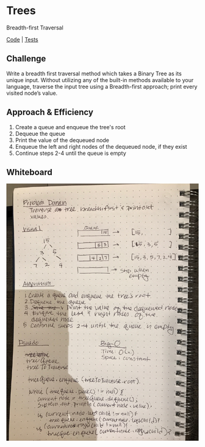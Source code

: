 # Trees
Breadth-first Traversal

[Code](https://github.com/janiekyu/data-structures-and-algorithms/tree/master/code401challenges/src/main/java/code401challenges/tree/BreathFirst.java) | [Tests](https://github.com/janiekyu/data-structures-and-algorithms/tree/master/code401challenges/src/test/java/code401challenges/tree/BreathFirstTest.java)

## Challenge
Write a breadth first traversal method which takes a Binary Tree as its unique input. Without utilizing any of the built-in methods available to your language, traverse the input tree using a Breadth-first approach; print every visited node’s value.

## Approach & Efficiency
1. Create a queue and enqueue the tree's root
2. Dequeue the queue
3. Print the value of the dequeued node
4. Enqueue the left and right nodes of the dequeued node, if they exist
5. Continue steps 2-4 until the queue is empty

## Whiteboard

![Image of whiteboard](../assets/cc17-image.jpg)
